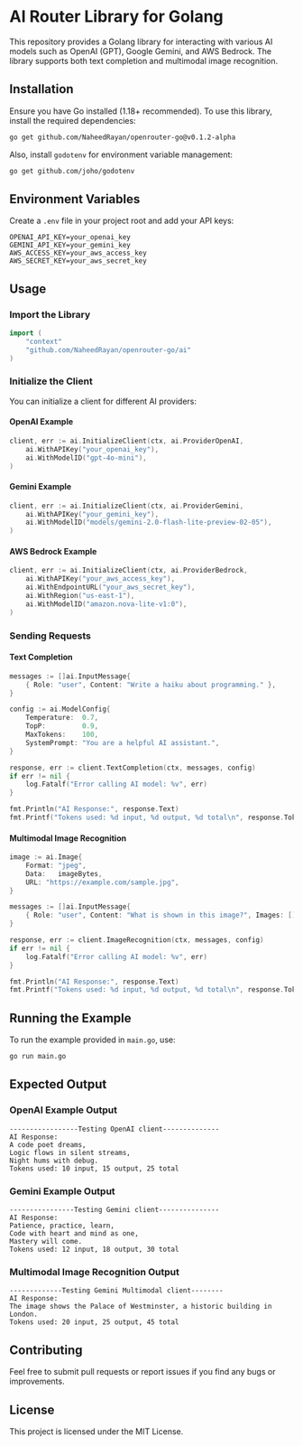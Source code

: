 # AI Router Library for Golang

This repository provides a Golang library for interacting with various AI models such as OpenAI (GPT), Google Gemini, and AWS Bedrock. The library supports both text completion and multimodal image recognition.

## Installation

Ensure you have Go installed (1.18+ recommended). To use this library, install the required dependencies:

```sh
go get github.com/NaheedRayan/openrouter-go@v0.1.2-alpha
```

Also, install `godotenv` for environment variable management:

```sh
go get github.com/joho/godotenv
```

## Environment Variables

Create a `.env` file in your project root and add your API keys:

```
OPENAI_API_KEY=your_openai_key
GEMINI_API_KEY=your_gemini_key
AWS_ACCESS_KEY=your_aws_access_key
AWS_SECRET_KEY=your_aws_secret_key
```

## Usage

### Import the Library

```go
import (
    "context"
    "github.com/NaheedRayan/openrouter-go/ai"
)
```

### Initialize the Client

You can initialize a client for different AI providers:

#### OpenAI Example

```go
client, err := ai.InitializeClient(ctx, ai.ProviderOpenAI,
    ai.WithAPIKey("your_openai_key"),
    ai.WithModelID("gpt-4o-mini"),
)
```

#### Gemini Example

```go
client, err := ai.InitializeClient(ctx, ai.ProviderGemini,
    ai.WithAPIKey("your_gemini_key"),
    ai.WithModelID("models/gemini-2.0-flash-lite-preview-02-05"),
)
```

#### AWS Bedrock Example

```go
client, err := ai.InitializeClient(ctx, ai.ProviderBedrock,
    ai.WithAPIKey("your_aws_access_key"),
    ai.WithEndpointURL("your_aws_secret_key"),
    ai.WithRegion("us-east-1"),
    ai.WithModelID("amazon.nova-lite-v1:0"),
)
```

### Sending Requests

#### Text Completion

```go
messages := []ai.InputMessage{
    { Role: "user", Content: "Write a haiku about programming." },
}

config := ai.ModelConfig{
    Temperature:  0.7,
    TopP:         0.9,
    MaxTokens:    100,
    SystemPrompt: "You are a helpful AI assistant.",
}

response, err := client.TextCompletion(ctx, messages, config)
if err != nil {
    log.Fatalf("Error calling AI model: %v", err)
}

fmt.Println("AI Response:", response.Text)
fmt.Printf("Tokens used: %d input, %d output, %d total\n", response.TokenUsage.InputTokens, response.TokenUsage.OutputTokens, response.TokenUsage.TotalTokens)
```

#### Multimodal Image Recognition

```go
image := ai.Image{
    Format: "jpeg",
    Data:   imageBytes,
    URL: "https://example.com/sample.jpg",
}

messages := []ai.InputMessage{
    { Role: "user", Content: "What is shown in this image?", Images: []ai.Image{image} },
}

response, err := client.ImageRecognition(ctx, messages, config)
if err != nil {
    log.Fatalf("Error calling AI model: %v", err)
}

fmt.Println("AI Response:", response.Text)
fmt.Printf("Tokens used: %d input, %d output, %d total\n", response.TokenUsage.InputTokens, response.TokenUsage.OutputTokens, response.TokenUsage.TotalTokens)
```

## Running the Example

To run the example provided in `main.go`, use:

```sh
go run main.go
```

## Expected Output

### OpenAI Example Output
```
-----------------Testing OpenAI client--------------
AI Response:
A code poet dreams,
Logic flows in silent streams,
Night hums with debug.
Tokens used: 10 input, 15 output, 25 total
```

### Gemini Example Output
```
----------------Testing Gemini client---------------
AI Response:
Patience, practice, learn,
Code with heart and mind as one,
Mastery will come.
Tokens used: 12 input, 18 output, 30 total
```

### Multimodal Image Recognition Output
```
-------------Testing Gemini Multimodal client--------
AI Response:
The image shows the Palace of Westminster, a historic building in London.
Tokens used: 20 input, 25 output, 45 total
```

## Contributing

Feel free to submit pull requests or report issues if you find any bugs or improvements.

## License

This project is licensed under the MIT License.

